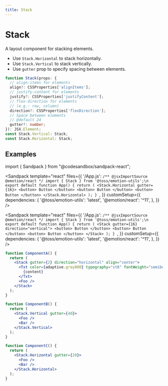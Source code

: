 ```yaml
---
title: Stack
---
```


# Stack

A layout component for stacking elements.

- Use `Stack.Horizontal` to stack horizontally.
- Use `Stack.Vertical` to stack vertically.
- Use `gutter` prop to specify spacing between elements.

```ts
function Stack(props: {
  // align-items for elements
  align?: CSSProperties['alignItems'];
  // justify-content for elements
  justify?: CSSProperties['justifyContent'];
  // flex-direction for elements
  // (e.g.: row, column)
  direction?: CSSProperties['flexDirection'];
  // Space between elements
  // @default 24
  gutter?: number;
}): JSX.Element;
const Stack.Vertical: Stack;
const Stack.Horizontal: Stack;
```

## Examples

import { Sandpack } from "@codesandbox/sandpack-react";

<!-- prettier-ignore -->
<Sandpack
  template="react"
  files={{
    '/App.js': `/** @jsxImportSource @emotion/react */
import { Stack } from '@toss/emotion-utils';\n
export default function App() {
  return (
    <Stack.Horizontal gutter={16}>
      <button>
        Button
      </button>
      <button>
        Button
      </button>
      <button>
        Button
      </button>
    </Stack.Horizontal>
  );
}
`,
  }}
  customSetup={{
    dependencies: {
      '@toss/emotion-utils': 'latest',
      '@emotion/react': '^11',
    },
  }}
/>

<!-- prettier-ignore -->
<Sandpack
  template="react"
  files={{
    '/App.js': `/** @jsxImportSource @emotion/react */
import { Stack } from '@toss/emotion-utils';\n
export default function App() {
  return (
    <Stack gutter={16} direction="vertical">
      <button>
        Button
      </button>
      <button>
        Button
      </button>
      <button>
        Button
      </button>
    </Stack>
  );
}
`,
  }}
  customSetup={{
    dependencies: {
      '@toss/emotion-utils': 'latest',
      '@emotion/react': '^11',
    },
  }}
/>

```jsx
function ComponentA() {
  return (
    <Stack gutter={2} direction="horizontal" align="center">
      <Txt color={adaptive.grey800} typography="st8" fontWeight="semibold" textAlign="center">
        {content}
      </Txt>
      <Foo />
    </Stack>
  );
}

function ComponentB() {
  return (
    <Stack.Vertical gutter={40}>
      <Foo />
      <Bar />
    </Stack.Vertical>
  );
}

function ComponentC() {
  return (
    <Stack.Horizontal gutter={20}>
      <Foo />
      <Bar />
    </Stack.Horizontal>
  );
}
```
